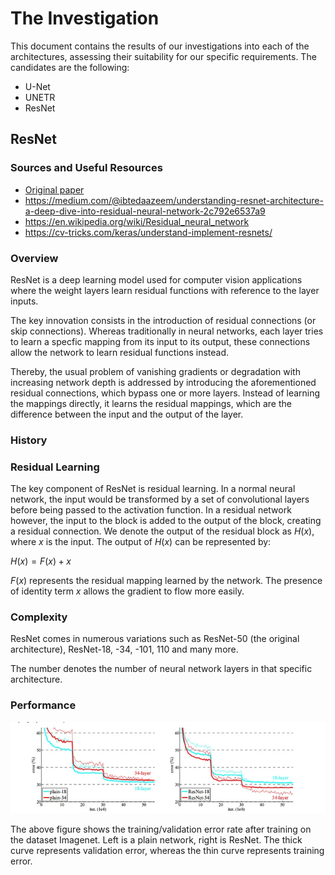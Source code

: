 # The Investigation
This document contains the results of our investigations into each of the architectures, assessing their suitability for our specific requirements.
The candidates are the following:

- U-Net
- UNETR
- ResNet

## ResNet

### Sources and Useful Resources
- [Original paper](https://arxiv.org/abs/1512.03385)
- https://medium.com/@ibtedaazeem/understanding-resnet-architecture-a-deep-dive-into-residual-neural-network-2c792e6537a9
- https://en.wikipedia.org/wiki/Residual_neural_network
- https://cv-tricks.com/keras/understand-implement-resnets/


### Overview
ResNet is a deep learning model used for computer vision applications where the weight layers learn residual functions with reference to the layer inputs.

The key innovation consists in the introduction of residual connections (or skip connections). Whereas traditionally in neural networks, each layer tries to learn a specfic mapping from its input to its output, these connections allow the network to learn residual functions instead.

Thereby, the usual problem of vanishing gradients or degradation with increasing network depth is addressed by introducing the aforementioned residual connections, which bypass one or more layers. Instead of learning the mappings directly, it learns the residual mappings, which are the difference between the input and the output of the layer.

### History

### Residual Learning

The key component of ResNet is residual learning. In a normal neural network, the input would be transformed by a set of convolutional layers before being passed to the activation function. In a residual network however, the input to the block is added to the output of the block, creating a residual connection. We denote the output of the residual block as $H(x)$, where $x$ is the input. The output of $H(x)$ can be represented by:

$H(x) = F(x) + x$

$F(x)$ represents the residual mapping learned by the network. The presence of identity term $x$ allows the gradient to flow more easily.

### Complexity
ResNet comes in numerous variations such as ResNet-50 (the original architecture), ResNet-18, -34, -101, 110 and many more.

The number denotes the number of neural network layers in that specific architecture.

### Performance
![alt text](img/resnetperformance.png)

The above figure shows the training/validation error rate after training on the dataset Imagenet. Left is a plain network, right is ResNet. The thick curve represents validation error, whereas the thin curve represents training error.